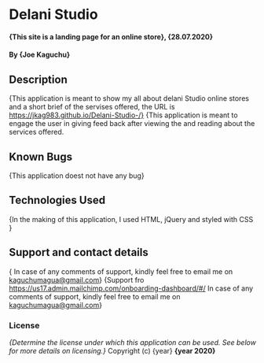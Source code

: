 # Delani Studio
#### {This site is a landing page for an online store}, {28.07.2020}
#### By **{Joe Kaguchu}**
## Description
{This application is meant to show my all about delani Studio online stores and  a short brief of the servises offered, the URL is 
https://jkag983.github.io/Delani-Studio-/}
{This application is meant to engage the user in giving feed back after viewing the and reading about the services offered.

## Known Bugs
{This application doest not have any bug}
## Technologies Used
{In the making of this application, I used HTML, jQuery and styled with CSS }
## Support and contact details
{ In case of any comments of support, kindly feel free to email me on kaguchumagua@gmail.com}
{Support fro https://us17.admin.mailchimp.com/onboarding-dashboard/#/
 In case of any comments of support, kindly feel free to email me on kaguchumagua@gmail.com}
### License
*{Determine the license under which this application can be used.  See below for more details on licensing.}*
Copyright (c) {year} **{year 2020}**
